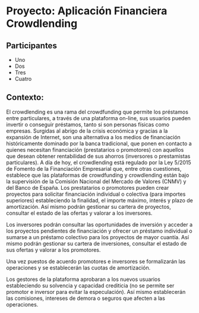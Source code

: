 # Proyecto: Aplicación Financiera Crowdlending


## Participantes

- Uno
- Dos
- Tres
- Cuatro
  
## Contexto:

El crowdlending es una rama del crowdfunding que permite los préstamos entre particulares, a través
de una plataforma on-line, sus usuarios pueden invertir o conseguir préstamos, tanto si son personas
físicas como empresas. Surgidas al abrigo de la crisis económica y gracias a la expansión de Internet, son
una alternativa a los medios de financiación históricamente dominado por la banca tradicional, que
ponen en contacto a quienes necesitan financiación (prestatarios o promotores) con aquellos que
desean obtener rentabilidad de sus ahorros (inversores o prestamistas particulares). A día de hoy, el
crowdlending está regulado por la Ley 5/2015 de Fomento de la Financiación Empresarial que, entre
otras cuestiones, establece que las plataformas de crowdfunding y crowdlending están bajo la
supervisión de la Comisión Nacional del Mercado de Valores (CNMV) y del Banco de España.
Los prestatarios o promotores pueden crear proyectos para solicitar financiación individual o colectiva
(para importes superiores) estableciendo la finalidad, el importe máximo, interés y plazo de
amortización. Así mismo podrán gestionar su cartera de proyectos, consultar el estado de las ofertas y
valorar a los inversores.

Los inversores podrán consultar las oportunidades de inversión y acceder a los proyectos pendientes de
financiación y ofrecer un préstamo individual o sumarse a un préstamo colectivo para los proyectos de
mayor cuantía. Así mismo podrán gestionar su cartera de inversiones, consultar el estado de sus ofertas
y valorar a los promotores.

Una vez puestos de acuerdo promotores e inversores se formalizarán las operaciones y se establecerán
las cuotas de amortización.

Los gestores de la plataforma aprobaran a los nuevos usuarios estableciendo su solvencia y capacidad
crediticia (no se permite ser promotor e inversor para evitar la especulación). Así mismo establecerán
las comisiones, intereses de demora o seguros que afecten a las operaciones.